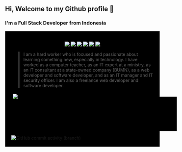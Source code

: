 
## Hi, Welcome to my Github profile 👋
### I'm a Full Stack Developer from Indonesia

<div style="background-color:black;padding:20px;">
<p align="center">
  <a href="https://facebook.com/mazjohn20">
    <img src="https://img.shields.io/badge/-mazjohn20-blue?style=for-the-badge&logo=Facebook&logoColor=00AEFF&labelColor=black&color=0866FF">
  </a>
  <a href="https://instagram.com/mazjohn20">
    <img src="https://img.shields.io/badge/-mazjohn20-blue?style=for-the-badge&logo=Instagram&logoColor=00AEFF&labelColor=black&color=E4405F">
  </a>
  <a href="https://twitter.com/mazjohn20">
    <img src="https://img.shields.io/badge/-@mazjohn20-blue?style=for-the-badge&logo=X&logoColor=00AEFF&labelColor=black&color=black">
  </a>
  <a href="https://www.linkedin.com/in/djono-amidjojo-b78b6643">
    <img src="https://img.shields.io/badge/-mazjohn20-blue?style=for-the-badge&logo=Linkedin&logoColor=00AEFF&labelColor=black&color=0A66C2">
  </a>
   <a href="https://www.mazjohn.com">
    <img src="https://img.shields.io/badge/www-mazjohn.com-blue?style=for-the-badge&logo=WebAuthn&logoColor=00AEFF&labelColor=black&color=F36633">
  </a>
  <a href="mailto:mazjohn2023@gmail.com">
    <img src="https://img.shields.io/badge/-Email-blue?style=for-the-badge&logo=maildotru&logoColor=00AEFF&labelColor=black&color=EA4335">
  </a>
</p>

> I am a hard worker who is focused and passionate about learning something new, especially in technology. I have worked as a computer teacher, as an IT expert at a ministry, as an IT consultant at a state-owned company (BUMN), as a web developer and software developer, and as an IT manager and IT security officer. I am also a freelance web developer and software developer. 

<!-- - 📫 How to reach me: [mazjohn.com](https://mazjohn.com) -->
<div style="display: flex;">
  <div style="flex: 20%; padding: 5px;">
    <a href="https://github.com/djono">
    <img src="https://github-readme-stats.vercel.app/api/top-langs/?username=djono&layout=compact&theme=chartreuse-dark&langs_count=10">
    </a>

  </div>
  <div style="flex: 80%;">
    <a href="https://mazjohn.com" target="_blank" style="color: transparent !important;">
    <pre style="background-color:black">
  __  __            _       _
 |  \/  | __ _ ____(_) ___ | |__  _ __    ___ ___  _ __ ___
 | |\/| |/ _` |_  /| |/ _ \| '_ \| '_ \  / __/ _ \| '_ ` _ \
 | |  | | (_| |/ / | | (_) | | | | | | || (_| (_) | | | | | |
 |_|  |_|\__,_/___|/ |\___/|_| |_|_| |_(_)___\___/|_| |_| |_|
                 |__/
    </pre>
    </a>
  </div>
</div>

<div style="width:100%">
<img alt="GitHub commit activity (branch)" src="https://img.shields.io/github/commit-activity/m/djono/docker-php-framework-wordpress?style=social&logo=github">
</div>
</div>
